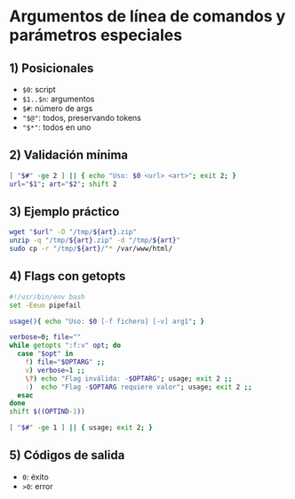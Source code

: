 # Argumentos de línea de comandos y parámetros especiales

## 1) Posicionales
- `$0`: script
- `$1..$n`: argumentos
- `$#`: número de args
- `"$@"`: todos, preservando tokens
- `"$*"`: todos en uno 

## 2) Validación mínima
```bash
[ "$#" -ge 2 ] || { echo "Uso: $0 <url> <art>"; exit 2; }
url="$1"; art="$2"; shift 2
```

## 3) Ejemplo práctico
```bash
wget "$url" -O "/tmp/${art}.zip"
unzip -q "/tmp/${art}.zip" -d "/tmp/${art}"
sudo cp -r "/tmp/${art}/"* /var/www/html/
```

## 4) Flags con getopts
```bash
#!/usr/bin/env bash
set -Eeuo pipefail

usage(){ echo "Uso: $0 [-f fichero] [-v] arg1"; }

verbose=0; file=""
while getopts ":f:v" opt; do
  case "$opt" in
    f) file="$OPTARG" ;;
    v) verbose=1 ;;
    \?) echo "Flag inválida: -$OPTARG"; usage; exit 2 ;;
    :)  echo "Flag -$OPTARG requiere valor"; usage; exit 2 ;;
  esac
done
shift $((OPTIND-1))

[ "$#" -ge 1 ] || { usage; exit 2; }
```

## 5) Códigos de salida
- `0`: éxito
- `>0`: error